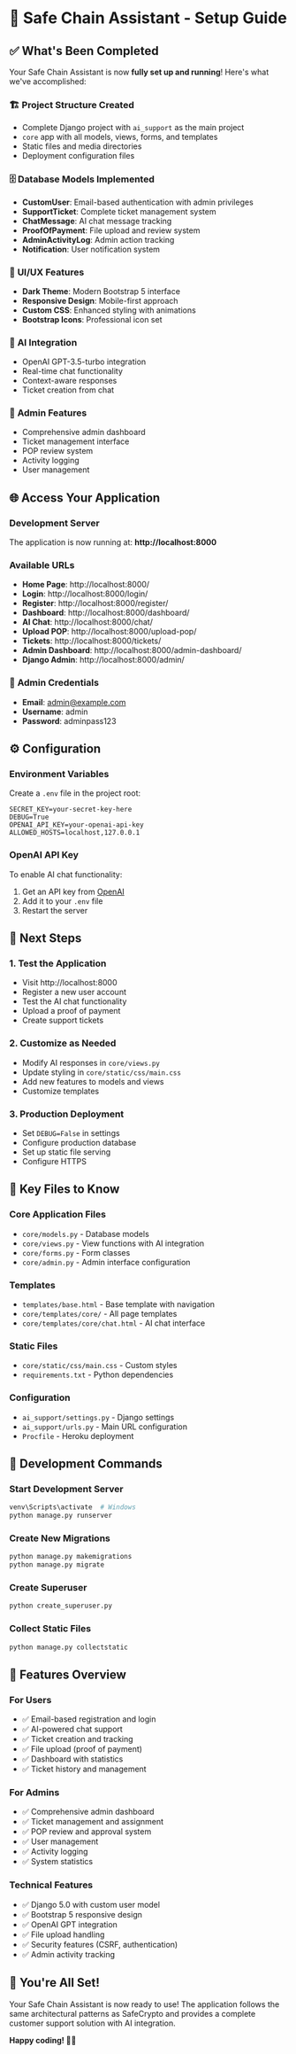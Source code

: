 # 🚀 Safe Chain Assistant - Setup Guide

## ✅ What's Been Completed

Your Safe Chain Assistant is now **fully set up and running**! Here's what we've accomplished:

### 🏗️ **Project Structure Created**
- Complete Django project with `ai_support` as the main project
- `core` app with all models, views, forms, and templates
- Static files and media directories
- Deployment configuration files

### 🗄️ **Database Models Implemented**
- **CustomUser**: Email-based authentication with admin privileges
- **SupportTicket**: Complete ticket management system
- **ChatMessage**: AI chat message tracking
- **ProofOfPayment**: File upload and review system
- **AdminActivityLog**: Admin action tracking
- **Notification**: User notification system

### 🎨 **UI/UX Features**
- **Dark Theme**: Modern Bootstrap 5 interface
- **Responsive Design**: Mobile-first approach
- **Custom CSS**: Enhanced styling with animations
- **Bootstrap Icons**: Professional icon set

### 🤖 **AI Integration**
- OpenAI GPT-3.5-turbo integration
- Real-time chat functionality
- Context-aware responses
- Ticket creation from chat

### 🔧 **Admin Features**
- Comprehensive admin dashboard
- Ticket management interface
- POP review system
- Activity logging
- User management

## 🌐 **Access Your Application**

### Development Server
The application is now running at: **http://localhost:8000**

### Available URLs
- **Home Page**: http://localhost:8000/
- **Login**: http://localhost:8000/login/
- **Register**: http://localhost:8000/register/
- **Dashboard**: http://localhost:8000/dashboard/
- **AI Chat**: http://localhost:8000/chat/
- **Upload POP**: http://localhost:8000/upload-pop/
- **Tickets**: http://localhost:8000/tickets/
- **Admin Dashboard**: http://localhost:8000/admin-dashboard/
- **Django Admin**: http://localhost:8000/admin/

### 🔑 **Admin Credentials**
- **Email**: admin@example.com
- **Username**: admin
- **Password**: adminpass123

## ⚙️ **Configuration**

### Environment Variables
Create a `.env` file in the project root:
```env
SECRET_KEY=your-secret-key-here
DEBUG=True
OPENAI_API_KEY=your-openai-api-key
ALLOWED_HOSTS=localhost,127.0.0.1
```

### OpenAI API Key
To enable AI chat functionality:
1. Get an API key from [OpenAI](https://platform.openai.com/)
2. Add it to your `.env` file
3. Restart the server

## 🚀 **Next Steps**

### 1. **Test the Application**
- Visit http://localhost:8000
- Register a new user account
- Test the AI chat functionality
- Upload a proof of payment
- Create support tickets

### 2. **Customize as Needed**
- Modify AI responses in `core/views.py`
- Update styling in `core/static/css/main.css`
- Add new features to models and views
- Customize templates

### 3. **Production Deployment**
- Set `DEBUG=False` in settings
- Configure production database
- Set up static file serving
- Configure HTTPS

## 📁 **Key Files to Know**

### Core Application Files
- `core/models.py` - Database models
- `core/views.py` - View functions with AI integration
- `core/forms.py` - Form classes
- `core/admin.py` - Admin interface configuration

### Templates
- `templates/base.html` - Base template with navigation
- `core/templates/core/` - All page templates
- `core/templates/core/chat.html` - AI chat interface

### Static Files
- `core/static/css/main.css` - Custom styles
- `requirements.txt` - Python dependencies

### Configuration
- `ai_support/settings.py` - Django settings
- `ai_support/urls.py` - Main URL configuration
- `Procfile` - Heroku deployment

## 🔧 **Development Commands**

### Start Development Server
```bash
venv\Scripts\activate  # Windows
python manage.py runserver
```

### Create New Migrations
```bash
python manage.py makemigrations
python manage.py migrate
```

### Create Superuser
```bash
python create_superuser.py
```

### Collect Static Files
```bash
python manage.py collectstatic
```

## 🎯 **Features Overview**

### For Users
- ✅ Email-based registration and login
- ✅ AI-powered chat support
- ✅ Ticket creation and tracking
- ✅ File upload (proof of payment)
- ✅ Dashboard with statistics
- ✅ Ticket history and management

### For Admins
- ✅ Comprehensive admin dashboard
- ✅ Ticket management and assignment
- ✅ POP review and approval system
- ✅ User management
- ✅ Activity logging
- ✅ System statistics

### Technical Features
- ✅ Django 5.0 with custom user model
- ✅ Bootstrap 5 responsive design
- ✅ OpenAI GPT integration
- ✅ File upload handling
- ✅ Security features (CSRF, authentication)
- ✅ Admin activity tracking

## 🎉 **You're All Set!**

Your Safe Chain Assistant is now ready to use! The application follows the same architectural patterns as SafeCrypto and provides a complete customer support solution with AI integration.

**Happy coding! 🤖✨** 